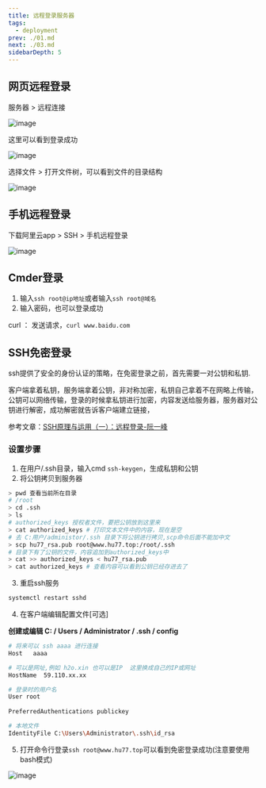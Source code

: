 ```yaml
---
title: 远程登录服务器
tags: 
  - deployment
prev: ./01.md
next: ./03.md
sidebarDepth: 5
---
```


## 网页远程登录
服务器 > 远程连接

![image](~@public/assets/images/more/server/server6.png)

这里可以看到登录成功

![image](~@public/assets/images/more/server/server7.png)

选择文件 > 打开文件树，可以看到文件的目录结构

![image](~@public/assets/images/more/server/server8.png)

## 手机远程登录
下载阿里云app > SSH > 手机远程登录

![image](~@public/assets/images/more/server/server9.png)

## Cmder登录
1. 输入`ssh root@ip地址`或者输入`ssh root@域名`
2. 输入密码，也可以登录成功


curl ： 发送请求，`curl www.baidu.com`

## SSH免密登录
ssh提供了安全的身份认证的策略，在免密登录之前，首先需要一对公钥和私钥.

客户端拿着私钥，服务端拿着公钥，非对称加密，私钥自己拿着不在网略上传输，公钥可以网络传输，登录的时候拿私钥进行加密，内容发送给服务器，服务器对公钥进行解密，成功解密就告诉客户端建立链接，

参考文章：[SSH原理与运用（一）：远程登录-阮一峰](http://www.ruanyifeng.com/blog/2011/12/ssh_remote_login.html)

### 设置步骤

1. 在用户/.ssh目录，输入cmd `ssh-keygen`，生成私钥和公钥
2. 将公钥拷贝到服务器 

```bash
> pwd 查看当前所在目录
# /root
> cd .ssh
> ls
# authorized_keys 授权者文件，要把公钥放到这里来
> cat authorized_keys # 打印文本文件中的内容，现在是空
# 去 C:用户/administor/.ssh 目录下将公钥进行拷贝,scp命令后面不能加中文
> scp hu77_rsa.pub root@www.hu77.top:/root/.ssh
# 目录下有了公钥的文件，内容追加到authorized_keys中
> cat >> authorized_keys < hu77_rsa.pub
> cat authorized_keys # 查看内容可以看到公钥已经存进去了
```

3. 重启ssh服务

```bash
systemctl restart sshd
```

4. 在客户端编辑配置文件[可选]

**创建或编辑 C: / Users / Administrator / .ssh / config**

```bash
# 将来可以 ssh aaaa 进行连接
Host   aaaa      

# 可以是网址,例如 h2o.xin 也可以是IP  这里换成自己的IP或网址
HostName  59.110.xx.xx   

# 登录时的用户名
User root
             
PreferredAuthentications publickey

# 本地文件
IdentityFile C:\Users\Administrator\.ssh\id_rsa
```

5. 打开命令行登录`ssh root@www.hu77.top`可以看到免密登录成功(注意要使用bash模式)

![image](~@public/assets/images/more/server/server10.png)